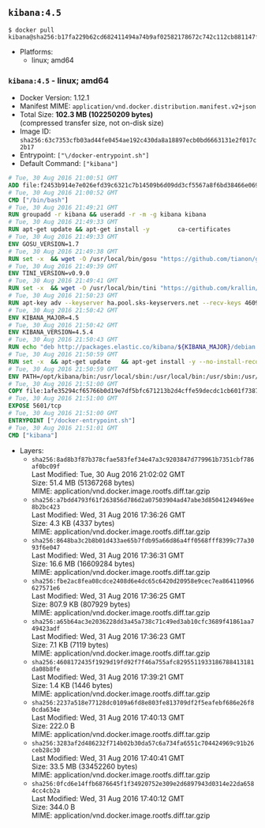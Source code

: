 ## `kibana:4.5`

```console
$ docker pull kibana@sha256:b17fa229b62cd682411494a74b9af02582178672c742c112cb881147fbf95c51
```

-	Platforms:
	-	linux; amd64

### `kibana:4.5` - linux; amd64

-	Docker Version: 1.12.1
-	Manifest MIME: `application/vnd.docker.distribution.manifest.v2+json`
-	Total Size: **102.3 MB (102250209 bytes)**  
	(compressed transfer size, not on-disk size)
-	Image ID: `sha256:63c7353cfb03ad44fe0454ae192c430da8a18897ecb0bd6663131e2f017c2b17`
-	Entrypoint: `["\/docker-entrypoint.sh"]`
-	Default Command: `["kibana"]`

```dockerfile
# Tue, 30 Aug 2016 21:00:51 GMT
ADD file:f2453b914e7e026efd39c6321c7b14509b6d09dd3cf5567a8f6bd38466e06954 in / 
# Tue, 30 Aug 2016 21:00:52 GMT
CMD ["/bin/bash"]
# Tue, 30 Aug 2016 21:49:21 GMT
RUN groupadd -r kibana && useradd -r -m -g kibana kibana
# Tue, 30 Aug 2016 21:49:33 GMT
RUN apt-get update && apt-get install -y 		ca-certificates 		wget 	--no-install-recommends && rm -rf /var/lib/apt/lists/*
# Tue, 30 Aug 2016 21:49:33 GMT
ENV GOSU_VERSION=1.7
# Tue, 30 Aug 2016 21:49:38 GMT
RUN set -x 	&& wget -O /usr/local/bin/gosu "https://github.com/tianon/gosu/releases/download/$GOSU_VERSION/gosu-$(dpkg --print-architecture)" 	&& wget -O /usr/local/bin/gosu.asc "https://github.com/tianon/gosu/releases/download/$GOSU_VERSION/gosu-$(dpkg --print-architecture).asc" 	&& export GNUPGHOME="$(mktemp -d)" 	&& gpg --keyserver ha.pool.sks-keyservers.net --recv-keys B42F6819007F00F88E364FD4036A9C25BF357DD4 	&& gpg --batch --verify /usr/local/bin/gosu.asc /usr/local/bin/gosu 	&& rm -r "$GNUPGHOME" /usr/local/bin/gosu.asc 	&& chmod +x /usr/local/bin/gosu 	&& gosu nobody true
# Tue, 30 Aug 2016 21:49:39 GMT
ENV TINI_VERSION=v0.9.0
# Tue, 30 Aug 2016 21:49:41 GMT
RUN set -x 	&& wget -O /usr/local/bin/tini "https://github.com/krallin/tini/releases/download/$TINI_VERSION/tini" 	&& wget -O /usr/local/bin/tini.asc "https://github.com/krallin/tini/releases/download/$TINI_VERSION/tini.asc" 	&& export GNUPGHOME="$(mktemp -d)" 	&& gpg --keyserver ha.pool.sks-keyservers.net --recv-keys 6380DC428747F6C393FEACA59A84159D7001A4E5 	&& gpg --batch --verify /usr/local/bin/tini.asc /usr/local/bin/tini 	&& rm -r "$GNUPGHOME" /usr/local/bin/tini.asc 	&& chmod +x /usr/local/bin/tini 	&& tini -h
# Tue, 30 Aug 2016 21:50:23 GMT
RUN apt-key adv --keyserver ha.pool.sks-keyservers.net --recv-keys 46095ACC8548582C1A2699A9D27D666CD88E42B4
# Tue, 30 Aug 2016 21:50:42 GMT
ENV KIBANA_MAJOR=4.5
# Tue, 30 Aug 2016 21:50:42 GMT
ENV KIBANA_VERSION=4.5.4
# Tue, 30 Aug 2016 21:50:43 GMT
RUN echo "deb http://packages.elastic.co/kibana/${KIBANA_MAJOR}/debian stable main" > /etc/apt/sources.list.d/kibana.list
# Tue, 30 Aug 2016 21:50:59 GMT
RUN set -x 	&& apt-get update 	&& apt-get install -y --no-install-recommends kibana=$KIBANA_VERSION 	&& chown -R kibana:kibana /opt/kibana 	&& rm -rf /var/lib/apt/lists/* 		&& sed -ri "s!^(\#\s*)?(elasticsearch\.url:).*!\2 'http://elasticsearch:9200'!" /opt/kibana/config/kibana.yml 	&& grep -q 'elasticsearch:9200' /opt/kibana/config/kibana.yml
# Tue, 30 Aug 2016 21:50:59 GMT
ENV PATH=/opt/kibana/bin:/usr/local/sbin:/usr/local/bin:/usr/sbin:/usr/bin:/sbin:/bin
# Tue, 30 Aug 2016 21:51:00 GMT
COPY file:1afe35294cf65766b0d19e7df5bfc671213b2d4cffe59decdc1cb601f7387d43 in / 
# Tue, 30 Aug 2016 21:51:00 GMT
EXPOSE 5601/tcp
# Tue, 30 Aug 2016 21:51:00 GMT
ENTRYPOINT ["/docker-entrypoint.sh"]
# Tue, 30 Aug 2016 21:51:01 GMT
CMD ["kibana"]
```

-	Layers:
	-	`sha256:8ad8b3f87b378cfae583fef34e47a3c9203847d779961b7351cbf786af0bc09f`  
		Last Modified: Tue, 30 Aug 2016 21:02:02 GMT  
		Size: 51.4 MB (51367268 bytes)  
		MIME: application/vnd.docker.image.rootfs.diff.tar.gzip
	-	`sha256:a7bdd4793f61f263856d786d2a07503904ad47abe3d85041249469ee8b2bc423`  
		Last Modified: Wed, 31 Aug 2016 17:36:26 GMT  
		Size: 4.3 KB (4337 bytes)  
		MIME: application/vnd.docker.image.rootfs.diff.tar.gzip
	-	`sha256:8648ba3c2b8b01d433ae65b7fdb95a66d86a4ff0568fff8399c77a3093f6e047`  
		Last Modified: Wed, 31 Aug 2016 17:36:31 GMT  
		Size: 16.6 MB (16609284 bytes)  
		MIME: application/vnd.docker.image.rootfs.diff.tar.gzip
	-	`sha256:fbe2ac8fea08cdce2408d6e4dc65c6420d20958e9cec7ea864110966627571e6`  
		Last Modified: Wed, 31 Aug 2016 17:36:25 GMT  
		Size: 807.9 KB (807929 bytes)  
		MIME: application/vnd.docker.image.rootfs.diff.tar.gzip
	-	`sha256:a65b64ac3e2036228dd3a45a738c71c49ed3ab10cfc3689f41861aa749423adf`  
		Last Modified: Wed, 31 Aug 2016 17:36:23 GMT  
		Size: 7.1 KB (7119 bytes)  
		MIME: application/vnd.docker.image.rootfs.diff.tar.gzip
	-	`sha256:4608172435f1929d19fd92f7f46a755afc8295511933186788413181da08b8fe`  
		Last Modified: Wed, 31 Aug 2016 17:39:21 GMT  
		Size: 1.4 KB (1446 bytes)  
		MIME: application/vnd.docker.image.rootfs.diff.tar.gzip
	-	`sha256:2237a518e77128dc0109a6fd8e803fe813709df2f5eafebf686e26f80cda634e`  
		Last Modified: Wed, 31 Aug 2016 17:40:13 GMT  
		Size: 222.0 B  
		MIME: application/vnd.docker.image.rootfs.diff.tar.gzip
	-	`sha256:3283af2d486232f714b02b30da57c6a734fa6551c704424969c91b26ceb28c30`  
		Last Modified: Wed, 31 Aug 2016 17:40:41 GMT  
		Size: 33.5 MB (33452260 bytes)  
		MIME: application/vnd.docker.image.rootfs.diff.tar.gzip
	-	`sha256:0fcd6e14ffb6876645f1f34920752e309e2d6897943d0314e22da6584cc4cb2a`  
		Last Modified: Wed, 31 Aug 2016 17:40:12 GMT  
		Size: 344.0 B  
		MIME: application/vnd.docker.image.rootfs.diff.tar.gzip
